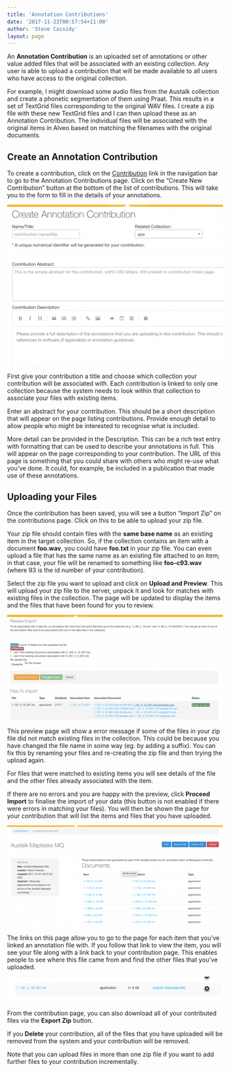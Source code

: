 ```yaml
---
title: 'Annotation Contributions'
date: '2017-11-23T00:57:54+11:00'
author: 'Steve Cassidy'
layout: page
---
```


An **Annotation Contribution** is an uploaded set of annotations or other value added files that will be associated with an existing collection. Any user is able to upload a contribution that will be made available to all users who have access to the original collection.



For example, I might download some audio files from the Austalk collection and create a phonetic segmentation of them using Praat. This results in a set of TextGrid files corresponding to the original WAV files. I create a zip file with these new TextGrid files and I can then upload these as an Annotation Contribution. The individual files will be associated with the original items in Alveo based on matching the filenames with the original documents.



## Create an Annotation Contribution



To create a contribution, click on the [Contribution](https://app.alveo.edu.au/contrib) link in the navigation bar to go to the Annotation Contributions page. Click on the “Create New Contribution” button at the bottom of the list of contributions. This will take you to the form to fill in the details of your annotations.

![Annotation Creation Form Screenshot](/assets/files/2017/12/Screen-Shot-2017-12-01-at-4.40.33-pm-1024x761.png)

First give your contribution a title and choose which collection your contribution will be associated with. Each contribution is linked to only one collection because the system needs to look within that collection to associate your files with existing items.

Enter an abstract for your contribution. This should be a short description that will appear on the page listing contributions. Provide enough detail to allow people who might be interested to recognise what is included.

More detail can be provided in the Description. This can be a rich text entry with formatting that can be used to describe your annotations in full. This will appear on the page corresponding to your contribution. The URL of this page is something that you could share with others who might re-use what you’ve done. It could, for example, be included in a publication that made use of these annotations.

## Uploading your Files



Once the contribution has been saved, you will see a button “Import Zip” on the contributions page. Click on this to be able to upload your zip file.

Your zip file should contain files with the **same base name** as an existing item in the target collection. So, if the collection contains an item with a document **foo.wav**, you could have **foo.txt** in your zip file. You can even upload a file that has the same name as an existing file attached to an item; in that case, your file will be renamed to something like **foo-c93.wav** (where 93 is the id number of your contribution).

Select the zip file you want to upload and click on **Upload and Preview**. This will upload your zip file to the server, unpack it and look for matches with existing files in the collection. The page will be updated to display the items and the files that have been found for you to review.

![screen shot of contribution upload preview page](/assets/files/2017/12/Screen-Shot-2017-12-01-at-5.18.03-pm-1024x498.png)

This preview page will show a error message if some of the files in your zip file did not match existing files in the collection. This could be because you have changed the file name in some way (eg. by adding a suffix). You can fix this by renaming your files and re-creating the zip file and then trying the upload again.

For files that were matched to existing items you will see details of the file and the other files already associated with the item.

If there are no errors and you are happy with the preview, click **Proceed Import** to finalise the import of your data (this button is not enabled if there were errors in matching your files). You will then be shown the page for your contribution that will list the items and files that you have uploaded.

![screen shot showing a contribution page](/assets/files/2017/12/Screen-Shot-2017-12-01-at-5.30.07-pm-1024x483.png)



The links on this page allow you to go to the page for each item that you’ve linked an annotation file with. If you follow that link to view the item, you will see your file along with a link back to your contribution page. This enables people to see where this file came from and find the other files that you’ve uploaded.

![screen shot of a file from a contribution](/assets/files/2017/12/Screen-Shot-2017-12-01-at-6.13.02-pm.png)

From the contribution page, you can also download all of your contributed files via the **Export Zip** button.

If you **Delete** your contribution, all of the files that you have uploaded will be removed from the system and your contribution will be removed.

Note that you can upload files in more than one zip file if you want to add further files to your contribution incrementally.



